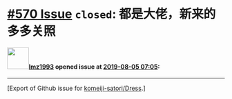 # [\#570 Issue](https://github.com/komeiji-satori/Dress/issues/570) `closed`: 都是大佬，新来的多多关照

#### <img src="https://avatars.githubusercontent.com/u/10789175?u=5f6b4d3808560f41dadaf3f8bcfc6bf8cc292d67&v=4" width="50">[lmz1993](https://github.com/lmz1993) opened issue at [2019-08-05 07:05](https://github.com/komeiji-satori/Dress/issues/570):






-------------------------------------------------------------------------------



[Export of Github issue for [komeiji-satori/Dress](https://github.com/komeiji-satori/Dress).]
